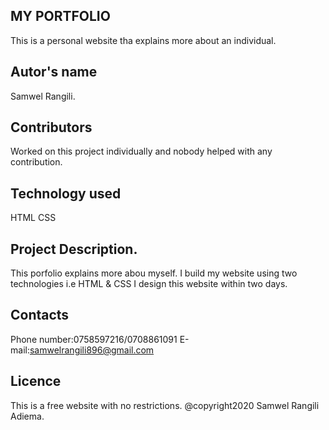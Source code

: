 ## MY PORTFOLIO
This is a personal website tha explains more about an individual.
## Autor's name
Samwel Rangili.
## Contributors
Worked on this project individually and nobody helped with any contribution.
## Technology used
HTML
CSS
## Project Description.
This porfolio explains more abou myself.
I build my website using two technologies i.e HTML & CSS
I design this website within two days.
## Contacts
Phone number:0758597216/0708861091
E-mail:samwelrangili896@gmail.com
## Licence
This is a free website with no restrictions.
@copyright2020 Samwel Rangili Adiema.